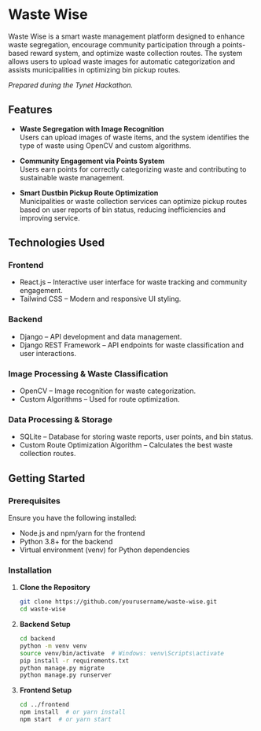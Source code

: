 # **Waste Wise**  

Waste Wise is a smart waste management platform designed to enhance waste segregation, encourage community participation through a points-based reward system, and optimize waste collection routes. The system allows users to upload waste images for automatic categorization and assists municipalities in optimizing bin pickup routes.

*Prepared during the Tynet Hackathon.*

## **Features**  

- **Waste Segregation with Image Recognition**  
  Users can upload images of waste items, and the system identifies the type of waste using OpenCV and custom algorithms.  

- **Community Engagement via Points System**  
  Users earn points for correctly categorizing waste and contributing to sustainable waste management.  

- **Smart Dustbin Pickup Route Optimization**  
  Municipalities or waste collection services can optimize pickup routes based on user reports of bin status, reducing inefficiencies and improving service.  

## **Technologies Used**  

### **Frontend**  
- React.js – Interactive user interface for waste tracking and community engagement.  
- Tailwind CSS – Modern and responsive UI styling.  

### **Backend**  
- Django – API development and data management.  
- Django REST Framework – API endpoints for waste classification and user interactions.  

### **Image Processing & Waste Classification**  
- OpenCV – Image recognition for waste categorization.  
- Custom Algorithms – Used for route optimization.  

### **Data Processing & Storage**  
- SQLite – Database for storing waste reports, user points, and bin status.  
- Custom Route Optimization Algorithm – Calculates the best waste collection routes.  

## **Getting Started**  

### **Prerequisites**  
Ensure you have the following installed:  

- Node.js and npm/yarn for the frontend  
- Python 3.8+ for the backend  
- Virtual environment (venv) for Python dependencies  

### **Installation**  

1. **Clone the Repository**  
   ```bash
   git clone https://github.com/yourusername/waste-wise.git
   cd waste-wise
   ```

2. **Backend Setup**  
   ```bash
   cd backend
   python -m venv venv
   source venv/bin/activate  # Windows: venv\Scripts\activate
   pip install -r requirements.txt
   python manage.py migrate
   python manage.py runserver
   ```

3. **Frontend Setup**  
   ```bash
   cd ../frontend
   npm install  # or yarn install
   npm start  # or yarn start
   ```
